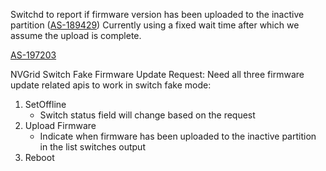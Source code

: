 Switchd to report if firmware version has been uploaded to the inactive partition ([AS-189429](https://jira.storage.hpecorp.net/browse/AS-189429 "Provide FW version for the secondary partition in ListSwitches/\"show switch\""))
Currently using a fixed wait time after which we assume the upload is complete.

[AS-197203](https://jira.storage.hpecorp.net/browse/AS-197203)

NVGrid Switch Fake Firmware Update Request:
Need all three firmware update related apis to work in switch fake mode:
1. SetOffline
	- Switch status field will change based on the request
2. Upload Firmware
	- Indicate when firmware has been uploaded to the inactive partition in the list switches output
3. Reboot
